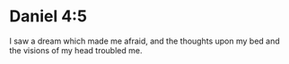 # Daniel 4:5

I saw a dream which made me afraid, and the thoughts upon my bed and the visions of my head troubled me.